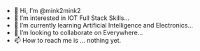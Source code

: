 - 👋 Hi, I’m @mink2mink2
- 👀 I’m interested in IOT Full Stack Skills...
- 🌱 I’m currently learning Artificial Intelligence and Electronics...
- 💞️ I’m looking to collaborate on Everywhere...
- 📫 How to reach me is ... nothing yet.

<!---
mink2mink2/mink2mink2 is a ✨ special ✨ repository because its `README.md` (this file) appears on your GitHub profile.
You can click the Preview link to take a look at your changes.
--->
